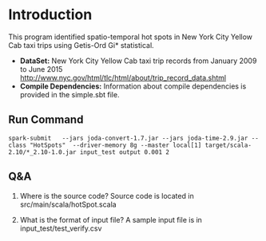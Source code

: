# Introduction

This program identified spatio-temporal hot spots in New York City Yellow Cab taxi trips using Getis-Ord Gi* statistical.
* __DataSet:__  New York City Yellow Cab taxi trip records from January 2009 to June 2015
http://www.nyc.gov/html/tlc/html/about/trip_record_data.shtml
* __Compile Dependencies:__ Information about compile dependencies is provided in the simple.sbt file.

## Run Command
```
spark-submit   --jars joda-convert-1.7.jar --jars joda-time-2.9.jar --class "HotSpots"  --driver-memory 8g --master local[1] target/scala-2.10/*_2.10-1.0.jar input_test output 0.001 2
```

## Q&A

1.  Where is the source code?
Source code is located in src/main/scala/hotSpot.scala

2. What is the format of input file?
A sample input file is in input_test/test_verify.csv

	
